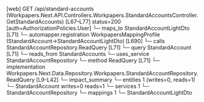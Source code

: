 [web] GET /api/standard-accounts  (Workpapers.Next.API.Controllers.Workpapers.StandardAccountsController.GetStandardAccounts)  [L67–L77] status=200 [auth=AuthorizationPolicies.User]
  └─ maps_to StandardAccountLightDto [L71]
    └─ automapper.registration WorkpapersMappingProfile (StandardAccount->StandardAccountLightDto) [L690]
  └─ calls StandardAccountRepository.ReadQuery [L71]
  └─ query StandardAccount [L71]
    └─ reads_from StandardAccounts
  └─ uses_service StandardAccountRepository
    └─ method ReadQuery [L71]
      └─ implementation Workpapers.Next.Data.Repository.Workpapers.StandardAccountRepository.ReadQuery [L9-L42]
  └─ impact_summary
    └─ entities 1 (writes=0, reads=1)
      └─ StandardAccount writes=0 reads=1
    └─ services 1
      └─ StandardAccountRepository
    └─ mappings 1
      └─ StandardAccountLightDto

